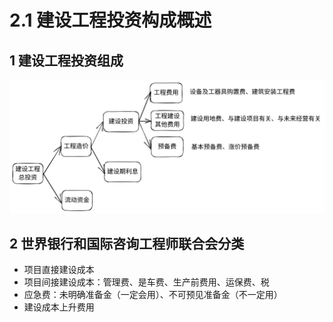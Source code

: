 # 2.1 建设工程投资构成概述

## 1 建设工程投资组成

<img src="../.gitbook/assets/file.excalidraw.svg" alt="" class="gitbook-drawing">

## 2 世界银行和国际咨询工程师联合会分类

* 项目直接建设成本
* 项目间接建设成本：管理费、是车费、生产前费用、运保费、税
* 应急费：未明确准备金（一定会用）、不可预见准备金（不一定用）
* 建设成本上升费用
